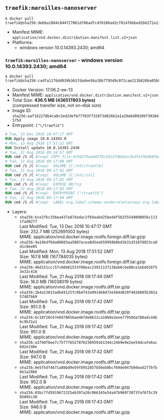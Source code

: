 ## `traefik:maroilles-nanoserver`

```console
$ docker pull traefik@sha256:debba1884c044f27861d706adfc4f8106ad2cf814f6bbed2b6272a13979ba41d
```

-	Manifest MIME: `application/vnd.docker.distribution.manifest.list.v2+json`
-	Platforms:
	-	windows version 10.0.14393.2430; amd64

### `traefik:maroilles-nanoserver` - windows version 10.0.14393.2430; amd64

```console
$ docker pull traefik@sha256:cadfa1176dd039b361fdadee56a10b7795d9c8f2cae213b826ba03b83de283e3
```

-	Docker Version: 17.06.2-ee-13
-	Manifest MIME: `application/vnd.docker.distribution.manifest.v2+json`
-	Total Size: **436.5 MB (436517803 bytes)**  
	(compressed transfer size, not on-disk size)
-	Image ID: `sha256:eaf162278b4ca0c2ed2defb77f03f7328f3d826b2a1a29e6d09209f39204575d`
-	Entrypoint: `["\/traefik"]`

```dockerfile
# Tue, 13 Dec 2016 10:47:17 GMT
RUN Apply image 10.0.14393.0
# Mon, 13 Aug 2018 17:51:52 GMT
RUN Install update 10.0.14393.2430
# Tue, 21 Aug 2018 09:16:57 GMT
RUN cmd /S /C #(nop) COPY file:4c94379aa4d378c3412fd0a5ac3edfef56d6836d9638f135e43481fdbadf297c in \traefik.exe 
# Tue, 21 Aug 2018 09:17:00 GMT
RUN cmd /S /C #(nop)  VOLUME [C:/etc/traefik]
# Tue, 21 Aug 2018 09:17:01 GMT
RUN cmd /S /C #(nop)  VOLUME [C:/etc/ssl]
# Tue, 21 Aug 2018 09:17:02 GMT
RUN cmd /S /C #(nop)  EXPOSE 80/tcp
# Tue, 21 Aug 2018 09:17:03 GMT
RUN cmd /S /C #(nop)  ENTRYPOINT ["/traefik"]
# Tue, 21 Aug 2018 09:17:04 GMT
RUN cmd /S /C #(nop)  LABEL org.label-schema.vendor=Containous org.label-schema.url=https://traefik.io org.label-schema.name=Traefik org.label-schema.description=A modern reverse-proxy org.label-schema.version=v1.7.0-rc3 org.label-schema.docker.schema-version=1.0
```

-	Layers:
	-	`sha256:bce2fbc256ea437a87dadac2f69aabd25bed4f56255549090056c1131fad0277`  
		Last Modified: Tue, 13 Dec 2016 10:47:17 GMT  
		Size: 252.7 MB (252691002 bytes)  
		MIME: application/vnd.docker.image.rootfs.foreign.diff.tar.gzip
	-	`sha256:4a14bdf6da80603aa5007acea8d5ea659958b0bd1b31d31078023ca0d1c8ee05`  
		Last Modified: Mon, 13 Aug 2018 17:51:52 GMT  
		Size: 167.8 MB (167784035 bytes)  
		MIME: application/vnd.docker.image.rootfs.foreign.diff.tar.gzip
	-	`sha256:46d151ccc57c66b81533f08eac23921137138ab6cbe08ce1ebdd16f53e32c418`  
		Last Modified: Tue, 21 Aug 2018 09:17:49 GMT  
		Size: 16.0 MB (16038019 bytes)  
		MIME: application/vnd.docker.image.rootfs.diff.tar.gzip
	-	`sha256:1b4a13815a4bd4125fc9b4f43a991468472e584d829f4826885b302a57487bb9`  
		Last Modified: Tue, 21 Aug 2018 09:17:42 GMT  
		Size: 951.0 B  
		MIME: application/vnd.docker.image.rootfs.diff.tar.gzip
	-	`sha256:6c18f20c67e0d78856ae46fde0622ca19b8e2eee77950da788adc44bbc9b31a1`  
		Last Modified: Tue, 21 Aug 2018 09:17:42 GMT  
		Size: 951.0 B  
		MIME: application/vnd.docker.image.rootfs.diff.tar.gzip
	-	`sha256:a379df6ee7c75f776527876236959161344c2469e9e2ee54dcafe6acb92e198e`  
		Last Modified: Tue, 21 Aug 2018 09:17:42 GMT  
		Size: 947.0 B  
		MIME: application/vnd.docker.image.rootfs.diff.tar.gzip
	-	`sha256:0e5f5df4671a88bd9e59f8952857b56eb0bcf69de947b9dead277bfbbb1a20b6`  
		Last Modified: Tue, 21 Aug 2018 09:17:42 GMT  
		Size: 952.0 B  
		MIME: application/vnd.docker.image.rootfs.diff.tar.gzip
	-	`sha256:03bc7fd5919672325eb397a20c966165e54a47b968f38f3faf675c3985095c30`  
		Last Modified: Tue, 21 Aug 2018 09:17:43 GMT  
		Size: 946.0 B  
		MIME: application/vnd.docker.image.rootfs.diff.tar.gzip
